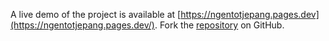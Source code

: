 A live demo of the project is available at [https://ngentotjepang.pages.dev](https://ngentotjepang.pages.dev/).
Fork the [repository](https://github.com/mutilbogeh) on GitHub.